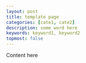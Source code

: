 ```yaml
---
layout: post
title: template page
categories: [cate1, cate2]
description: some word here
keywords: keyword1, keyword2
topmost: false
---
```


Content here
